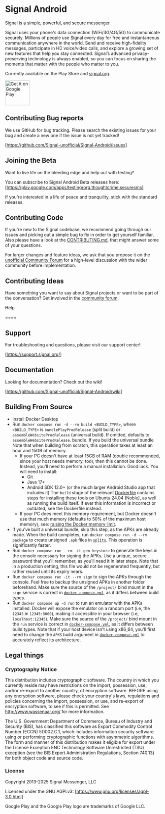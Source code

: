 # Signal Android

Signal is a simple, powerful, and secure messenger.

Signal uses your phone's data connection (WiFi/3G/4G/5G) to communicate securely. Millions of people use Signal every day for free and instantaneous communication anywhere in the world. Send and receive high-fidelity messages, participate in HD voice/video calls, and explore a growing set of new features that help you stay connected. Signal’s advanced privacy-preserving technology is always enabled, so you can focus on sharing the moments that matter with the people who matter to you.

Currently available on the Play Store and [signal.org](https://signal.org/android/apk/).

<a href='https://play.google.com/store/apps/details?id=org.thoughtcrime.securesms&pcampaignid=MKT-Other-global-all-co-prtnr-py-PartBadge-Mar2515-1'>
  <img alt='Get it on Google Play' src='https://play.google.com/intl/en_us/badges/images/generic/en_badge_web_generic.png' height='80px'/>
</a>

## Contributing Bug reports

We use GitHub for bug tracking. Please search the existing issues for your bug and create a new one if the issue is not yet tracked!

[https://github.com/Signal-unofficial/Signal-Android/issues]

## Joining the Beta

Want to live life on the bleeding edge and help out with testing?

You can subscribe to Signal Android Beta releases here:
[https://play.google.com/apps/testing/org.thoughtcrime.securesms]

If you're interested in a life of peace and tranquility,
stick with the standard releases.

## Contributing Code

If you're new to the Signal codebase, we recommend going through our issues
and picking out a simple bug to fix in order to get yourself familiar.
Also please have a look at the [CONTRIBUTING.md](./CONTRIBUTING.md),
that might answer some of your questions.

For larger changes and feature ideas, we ask that you propose it on the
[unofficial Community Forum](https://community.signalusers.org)
for a high-level discussion with the wider community before implementation.

## Contributing Ideas

Have something you want to say about Signal projects or want to be part of
the conversation? Get involved in the
[community forum](https://community.signalusers.org).

Help

====

## Support

For troubleshooting and questions, please visit our support center!

[https://support.signal.org/]

## Documentation

Looking for documentation? Check out the wiki!

[https://github.com/Signal-unofficial/Signal-Android/wiki]

## Building From Source

- Install Docker Desktop
- Run `docker compose run -d --rm build <BUILD_TYPE>`, where `<BUILD_TYPE>`
  is `bundlePlayProdRelease` (split build) or `assembleWebsiteProdRelease`
  (universal build). If omitted, defaults to `assembleWebsiteProdRelease`.
  bundle. If you build the universal bundle
  Note that when building from scratch,
  this operation takes at least an hour and 15GB of memory.
  - If your PC doesn't have at least 15GB of RAM (double recommended,
    since your host needs memory, too), then this cannot be done.
    Instead, you'll need to perform a manual installation. Good luck.
    You will need to install:
    - Git
    - Java 17+
    - Android SDK 12.0+ (or the much larger Android Studio app that includes it)
    The `build` stage of the relevant [Dockerfile](./Dockerfile) contains steps
    for installing these tools on Ubuntu 24.04 (Noble), as well as running the build itself.
    If ever this information is incorrect or outdated, see the Dockerfile instead.
  - If your PC does meet this memory requirement, but Docker doesn't use
    that much memory (defaults to 50% of the maximum host memory), see:
    [raising the Docker memory limit](https://docs.docker.com/desktop/settings-and-maintenance/settings/#advanced).
- If you've built a universal bundle, skip this step, as the APKs are already made.
  When the build completes, run `docker compose run -d --rm package`
  to create unsigned `.apk` files in [`splits`](./app/build/outputs/apks/splits).
  This operation is significantly faster.
- Run `docker compose run --rm -it gen-keystore` to generate the keys
  in the console necessary for signing the APKs.
  Use a unique, secure password that you'll remember, as you'll
  need it in later steps. Note that in a production setting, this file would
  not be regenerated frequently, but rather reused until its expiry nears.
- Run `docker compose run -it --rm sign` to sign the APKs through the console.
  Feel free to backup the unsigned APKs in another folder beforehand.
  Make sure the source of the `/project/` bind mount in the `sign` service
  is correct in [`docker-compose.yml`](./docker-compose.yml), as it differs
  between build types.
- Run `docker compose up -d run` to run an emulator with the APKs installed.
  Docker will expose the emulator on a random port
  (i.e, the `12345` in `12345:8000`), making it accessible in your browser
  (i.e, `localhost:12345`).
  Make sure the source of the `/project/` bind mount in the `run` service
  is correct in [`docker-compose.yml`](./docker-compose.yml), as it differs
  between build types.
  Note that if your host device isn't using x86_64,
  you'll first need to change the `APKS` build argument in
  [`docker-compose.yml`](./docker-compose.yml)
  to accurately reflect its architecture.

## Legal things

### Cryptography Notice

This distribution includes cryptographic software. The country in which you
currently reside may have restrictions on the import, possession, use, and/or
re-export to another country, of encryption software.
BEFORE using any encryption software, please check your country's laws,
regulations and policies concerning the import, possession, or use, and
re-export of encryption software, to see if this is permitted.
See <http://www.wassenaar.org/> for more information.

The U.S. Government Department of Commerce, Bureau of Industry and Security
(BIS), has classified this software as Export Commodity Control Number (ECCN)
5D002.C.1, which includes information security software using or performing
cryptographic functions with asymmetric algorithms.
The form and manner of this distribution makes it eligible for export under
the License Exception ENC Technology Software Unrestricted (TSU) exception
(see the BIS Export Administration Regulations, Section 740.13) for both
object code and source code.

### License

Copyright 2013-2025 Signal Messenger, LLC

Licensed under the GNU AGPLv3: [https://www.gnu.org/licenses/agpl-3.0.html]

Google Play and the Google Play logo are trademarks of Google LLC.
